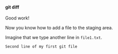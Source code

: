 #### git diff

Good work!

Now you know how to add a file to the staging area.

Imagine that we type another line in `file1.txt`.

```text
Second line of my first git file
```


<aside class="notes">
</aside>
